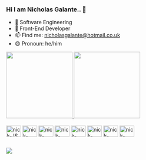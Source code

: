 ### Hi I am Nicholas Galante.. 👋

- 🔭 Software Engineering
- 🌱 Front-End Developer
- 📫 Find me: nicholasgalante@hotmail.co.uk
- 😄 Pronoun: he/him

<div>
  <a href="https://github.com/Nickgalant">
  <img height="180cm" src="https://github-readme-stats.vercel.app/api?username=Nickgalant&show_icons=true&theme=merko&include_all_commits=true&count_private=true">
  <img height="180cm" src="https://github-readme-stats.vercel.app/api/top-langs/?username=Nickgalant&layout=compact&langs_count=8&theme=merko">
</div>
<div style="display: inline-block"><br>
  <img align="center" alt="nick-JS" height="30" width="40" src="https://cdn.jsdelivr.net/gh/devicons/devicon/icons/javascript/javascript-original.svg">
  <img align="center" alt="nick-HTML" height="30" width="40" src="https://cdn.jsdelivr.net/gh/devicons/devicon/icons/html5/html5-original.svg">
  <img align="center" alt="nick-CSS" height="30" width="40" src="https://cdn.jsdelivr.net/gh/devicons/devicon/icons/css3/css3-original.svg">
  <img align="center" alt="nick-CSS" height="30" width="40" src="https://cdn.jsdelivr.net/gh/devicons/devicon/icons/sass/sass-original.svg">
  <img align="center" alt="nick-CSS" height="30" width="40" src="https://cdn.jsdelivr.net/gh/devicons/devicon/icons/bootstrap/bootstrap-original.svg">
  <img align="center" alt="nick-CSS" height="30" width="40" src="https://cdn.jsdelivr.net/gh/devicons/devicon/icons/typescript/typescript-original.svg">
  <img align="center" alt="nick-CSS" height="30" width="40" src="https://cdn.jsdelivr.net/gh/devicons/devicon/icons/angularjs/angularjs-original.svg">
  <img align="center" alt="nick-CSS" height="30" width="40" src="https://cdn.jsdelivr.net/gh/devicons/devicon/icons/react/react-original.svg">
  
</div>
  
  ##
  
  <div>
    <a href="https://www.linkedin.com/in/nicholasrezende/" target="_blank"><img src="https://img.shields.io/badge/LinkedIn-0077B5?style=for-the-badge&logo=linkedin&logoColor=white" target="_blank"></a>
  </div>
